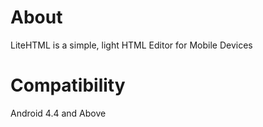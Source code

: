 # About
LiteHTML is a simple, light HTML Editor for Mobile Devices

# Compatibility
Android 4.4 and Above
